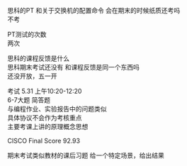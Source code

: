 思科的PT 和关于交换机的配置命令 会在期末的时候纸质还考吗  
不考  
  
PT测试的次数  
两次  
  
思科的课程反馈是什么  
思科期末考试还没有 和课程反馈是同一个东西吗  
还没开放，五一开 
  
考试 5.31 上午10:20-12:20  
6-7大题 简答题  
与编程作业、实验报告中的问题类似  
具体协议不会作为考核重点  
主要考课上讲的原理概念思想

CISCO Final Score 92.93

期末考试类似教材的课后习题
给一个特定场景，给出结果